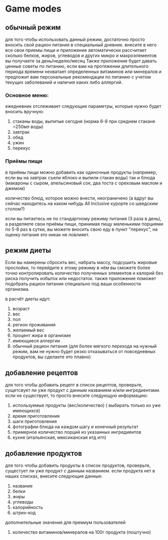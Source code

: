 # Game modes

## обычный режим

для того чтобы использовать данный режим, достаточно просто вносить свой рацион питания в специальный дневник. внесите в него все свои приемы пищи и приложение автоматически рассчитает сколько белков, жиров, углеводов и других микро и макроэлементов вы получаете за день/неделю/месяц Также приложение будет давать ценные советы по питанию, если вам на протяжении длительного периода времени нехватает определенных витаминов или минералов и предложит вам персональные рекомендации по питанию с учетом текущих заболеваний и наличия каких либо аллергий.

### Основное меню:

ежедневник отслеживает следующие параметры, которые нужно будет вносить вручную:

1. стаканы воды, выпитые сегодня (норма 6-8 при среднем стакане \~250мл воды)
2. завтрак
3. обед
4. ужин
5. перекус

### Приёмы пищи

в приёмы пищи можно добавить как одиночные продукты (например, если вы на завтрак съели яблоко и выпили стакан воды) так и блюда (макароны с сыром, апельсиновый сок, два тоста с ореховым маслом и джемом)

количество блюд, которое можно внести, неограничено (а вдруг вы сейчас находитесь на каком нибудь All Inclusive курорте со шведским столом?)

если вы питаетесь не по стандартному режиму питания (3 раза в день), а разделяете свои приёмы пищи, принимая пищу маленькими порциями по 5-8 раз в сутки, вы можете вносить свою еду в пункт "перекус", на оценку питания это никак не повлияет.

## режим диеты

Если вы намерены сбросить вес, набрать массу, подсушить жировые прослойки, то перейдите к этому режиму в нём вы сможете более точно контролировать количество полученных элементов и калорий без риска получить избыток или недостаток. также приложение поможет подобрать рацион питания специально под ваши особенности организма.

в расчёт диеты идут:

1. возраст
2. вес
3. пол
4. регион проживания
5. желаемый вес
6. процент жира в организме
7. имеющиеся аллергии
8. обычный рацион питания (для более мягкого перехода на нужный режим, вам не нужно будет резко отказываться от повседневных продуктов, вы сделаете это плавно)

## добавление рецептов

для того чтобы добавить рецепт в список рецептов, проверьте, сущетсвует ли уже продукт с данным названием и/или ингредиентами. если не существует, то просто внесите следующую информацию:

1. используемые продукты (вес/количество) ( выбирать только из уже имеющихся)
2. время приготовления
3. шаги приготовления
4. фотографии блюда на каждом шагу и конечный результат
5. примерное количество порций из указанных ингредиентов
6. кухня (итальянская, мексиканская итд итп)

## добавление продуктов

для того чтобы добавить продукты в список продуктов, проверьте, сущестует ли уже продукт с данным названием. если продукта нет в наших списках, внесите следующие данные:

1. название
2. белки
3. жиры
4. углеводы
5. калорийность
6. штрих-код

дополнительные значения для премиум пользователей&#x20;

1. &#x20;количество витаминов/минералов на 100г продукта (поштучно)

